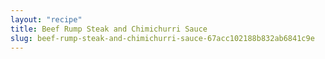 ```yaml
---
layout: "recipe"
title: Beef Rump Steak and Chimichurri Sauce
slug: beef-rump-steak-and-chimichurri-sauce-67acc102188b832ab6841c9e
---
```

